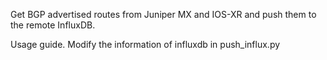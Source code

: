 Get BGP advertised routes from Juniper MX and IOS-XR and push them to the remote InfluxDB.

Usage guide.
Modify the information of influxdb in push_influx.py
